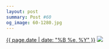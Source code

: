 ```yaml
---
layout: post
summary: Post #60
og_image: 60-1280.jpg
---
```


<p>
  <time><a href="/60">{{ page.date | date: "%B %e, %Y" }}</a></time>
  <a href="/60"><img src="{{ site.assets_url }}/60-640.jpg" srcset="{{ site.assets_url }}/60-1280.jpg 1280w, {{ site.assets_url }}/60-960.jpg 960w, {{ site.assets_url }}/60-640.jpg 640w, {{ site.assets_url }}/60-320.jpg 320w" sizes="(min-width: 700px) 50vw, calc(100vw - 2rem)" /></a>
</p>
